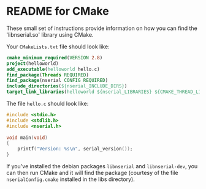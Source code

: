 # README for CMake

These small set of instructions provide information on how you can find the
'libnserial.so' library using CMake.

Your `CMakeLists.txt` file should look like:

```cmake
cmake_minimum_required(VERSION 2.8)
project(helloworld)
add_executable(helloworld hello.c)
find_package(Threads REQUIRED)
find_package(nserial CONFIG REQUIRED)
include_directories(${nserial_INCLUDE_DIRS})
target_link_libraries(helloworld ${nserial_LIBRARIES} ${CMAKE_THREAD_LIBS_INIT})
```

The file `hello.c` should look like:

```c
#include <stdio.h>
#include <stdlib.h>
#include <nserial.h>
 
void main(void)
{
    printf("Version: %s\n", serial_version());
}
```

If you've installed the debian packages `libnserial` and `libnserial-dev`, you
can then run CMake and it will find the package (courtesy of the file
`nserialConfig.cmake` installed in the libs directory).
